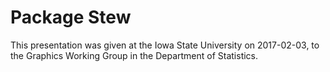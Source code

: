 # Package Stew

This presentation was given at the Iowa State University on 2017-02-03, to the Graphics Working Group in the Department of Statistics.